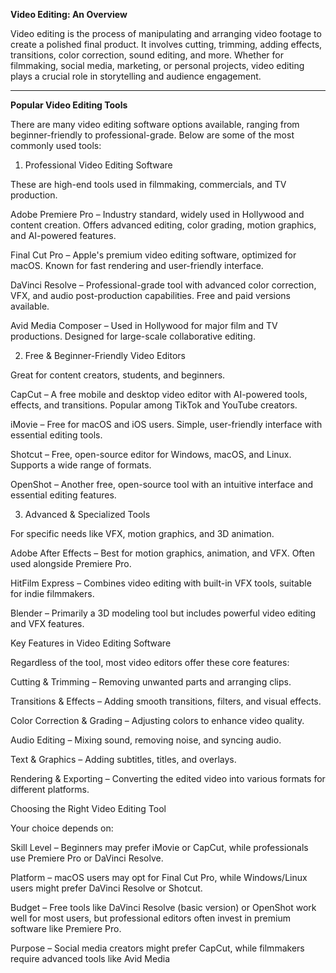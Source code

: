 **Video Editing: An Overview**

Video editing is the process of manipulating and arranging video footage to create a polished final product. It involves cutting, trimming, adding effects, transitions, color correction, sound editing, and more. Whether for filmmaking, social media, marketing, or personal projects, video editing plays a crucial role in storytelling and audience engagement.


---

**Popular Video Editing Tools**

There are many video editing software options available, ranging from beginner-friendly to professional-grade. Below are some of the most commonly used tools:

1. Professional Video Editing Software

These are high-end tools used in filmmaking, commercials, and TV production.

Adobe Premiere Pro – Industry standard, widely used in Hollywood and content creation. Offers advanced editing, color grading, motion graphics, and AI-powered features.

Final Cut Pro – Apple's premium video editing software, optimized for macOS. Known for fast rendering and user-friendly interface.

DaVinci Resolve – Professional-grade tool with advanced color correction, VFX, and audio post-production capabilities. Free and paid versions available.

Avid Media Composer – Used in Hollywood for major film and TV productions. Designed for large-scale collaborative editing.


2. Free & Beginner-Friendly Video Editors

Great for content creators, students, and beginners.

CapCut – A free mobile and desktop video editor with AI-powered tools, effects, and transitions. Popular among TikTok and YouTube creators.

iMovie – Free for macOS and iOS users. Simple, user-friendly interface with essential editing tools.

Shotcut – Free, open-source editor for Windows, macOS, and Linux. Supports a wide range of formats.

OpenShot – Another free, open-source tool with an intuitive interface and essential editing features.


3. Advanced & Specialized Tools

For specific needs like VFX, motion graphics, and 3D animation.

Adobe After Effects – Best for motion graphics, animation, and VFX. Often used alongside Premiere Pro.

HitFilm Express – Combines video editing with built-in VFX tools, suitable for indie filmmakers.

Blender – Primarily a 3D modeling tool but includes powerful video editing and VFX features.

Key Features in Video Editing Software

Regardless of the tool, most video editors offer these core features:

Cutting & Trimming – Removing unwanted parts and arranging clips.

Transitions & Effects – Adding smooth transitions, filters, and visual effects.

Color Correction & Grading – Adjusting colors to enhance video quality.

Audio Editing – Mixing sound, removing noise, and syncing audio.

Text & Graphics – Adding subtitles, titles, and overlays.

Rendering & Exporting – Converting the edited video into various formats for different platforms.


Choosing the Right Video Editing Tool

Your choice depends on:

Skill Level – Beginners may prefer iMovie or CapCut, while professionals use Premiere Pro or DaVinci Resolve.

Platform – macOS users may opt for Final Cut Pro, while Windows/Linux users might prefer DaVinci Resolve or Shotcut.

Budget – Free tools like DaVinci Resolve (basic version) or OpenShot work well for most users, but professional editors often invest in premium software like Premiere Pro.

Purpose – Social media creators might prefer CapCut, while filmmakers require advanced tools like Avid Media 

 
